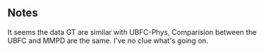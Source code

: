 ## Notes

It seems the data GT are similar with UBFC-Phys, Comparision between the UBFC and MMPD are the same. I've no clue what's going on.

